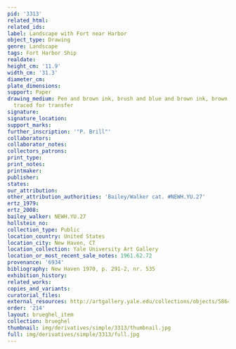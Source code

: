 ```yaml
---
pid: '3313'
related_html: 
related_ids: 
label: Landscape with Fort near Harbor
object_type: Drawing
genre: Landscape
tags: Fort Harbor Ship
realdate: 
height_cm: '11.9'
width_cm: '31.3'
diameter_cm: 
plate_dimensions: 
support: Paper
drawing_medium: Pen and brown ink, brush and blue and brown ink, brown and blue wash,
  traced for transfer
signature: 
signature_location: 
support_marks: 
further_inscription: '"P. Brill"'
collaborators: 
collaborator_notes: 
collectors_patrons: 
print_type: 
print_notes: 
printmaker: 
publisher: 
states: 
our_attribution: 
other_attribution_authorities: 'Bailey/Walker cat. #NEWH.YU.27'
ertz_1979: 
ertz_2008: 
bailey_walker: NEWH.YU.27
hollstein_no: 
collection_type: Public
location_country: United States
location_city: New Haven, CT
location_collection: Yale University Art Gallery
location_or_most_recent_sale_notes: 1961.62.72
provenance: '6934'
bibliography: New Haven 1970, p. 291-2, nr. 535
exhibition_history: 
related_works: 
copies_and_variants: 
curatorial_files: 
external_resources: http://artgallery.yale.edu/collections/objects/58642
order: '214'
layout: brueghel_item
collection: brueghel
thumbnail: img/derivatives/simple/3313/thumbnail.jpg
full: img/derivatives/simple/3313/full.jpg
---
```

